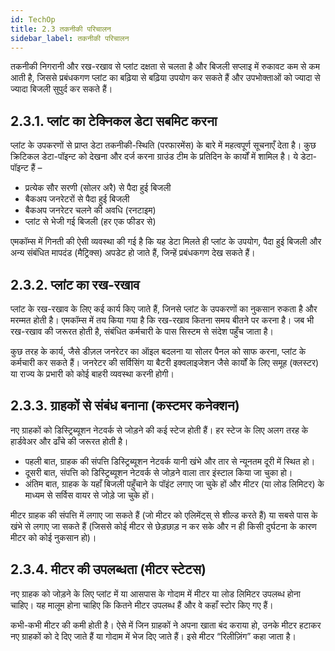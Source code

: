 ```yaml
---
id: TechOp
title: 2.3 तकनीकी परिचालन
sidebar_label: तकनीकी परिचालन
---
```


तकनीकी निगरानी और रख-रखाव से प्लांट दक्षता से चलता है और बिजली सप्लाइ में रुकावट कम से कम आती है, जिससे प्रबंधकगण प्लांट का बढ़िया से बढ़िया उपयोग कर सकते हैं और उपभोक्ताओं को ज्यादा से ज्यादा बिजली सुपुर्द कर सकते हैं।

## 2.3.1. प्लांट का टेक्निकल डेटा सबमिट करना
प्लांट के उपकरणों से प्राप्त डेटा तकनीकी-स्थिति (परफारमेंस) के बारे में महत्वपूर्ण सूचनाएँ देता है। कुछ क्रिटिकल डेटा-पॉइन्ट को देखना और दर्ज करना ग्राउंड टीम के प्रतिदिन के कार्यों में शामिल है। ये डेटा-पॉइन्ट हैं –

* प्रत्येक सौर सरणी (सोलर अरै) से पैदा हुई बिजली
* बैकअप जनरेटरों से पैदा हुई बिजली
* बैकअप जनरेटर चलने की अवधि (रनटाइम)
* प्लांट से भेजी गई बिजली (हर एक फीडर से)

एमकॉम्स में गिनती की ऐसी व्यवस्था की गई है कि यह डेटा मिलते ही प्लांट के उपयोग, पैदा हुई बिजली और अन्य संबंधित मापदंड (मैट्रिक्स) अपडेट हो जाते हैं, जिन्हें प्रबंधकगण देख सकते हैं।

## 2.3.2. प्लांट का रख-रखाव
प्लांट के रख-रखाव के लिए कई कार्य किए जाते हैं, जिनसे प्लांट के उपकरणों का नुकसान रुकता है और मरम्मत होती है। एमकॉम्स में तय किया गया है कि रख-रखाव कितना समय बीतने पर करना है। जब भी रख-रखाव की जरूरत होती है, संबंधित कर्मचारी के पास सिस्टम से संदेश पहुँच जाता है।

कुछ तरह के कार्य, जैसे डीज़ल जनरेटर का ऑइल बदलना या सोलर पैनल को साफ करना, प्लांट के कर्मचारी कर सकते हैं। जनरेटर की सर्विसिंग या बैटरी इक्वलाइजेशन जैसे कार्यों के लिए समूह (क्लस्टर) या राज्य के प्रभारी को कोई बाहरी व्यवस्था करनी होगी।

## 2.3.3. ग्राहकों से संबंध बनाना (कस्टमर कनेक्शन)
नए ग्राहकों को डिस्ट्रिब्यूशन नेटवर्क से जोड़ने की कई स्टेज होती हैं। हर स्टेज के लिए अलग तरह के हार्डवेअर और ढाँचे की जरूरत होती है।

* पहली बात, ग्राहक की संपत्ति डिस्ट्रिब्यूशन नेटवर्क यानी खंभे और तार से न्यूनतम दूरी में स्थित हो।
* दूसरी बात, संपत्ति को डिस्ट्रिब्यूशन नेटवर्क से जोड़ने वाला तार इंस्टाल किया जा चुका हो।
* अंतिम बात, ग्राहक के यहाँ बिजली पहुँचाने के पॉइंट लगाए जा चुके हों और मीटर (या लोड लिमिटर) के माध्यम से सर्विस वायर से जोड़े जा चुके हों।

मीटर ग्राहक की संपत्ति में लगाए जा सकते हैं (जो मीटर को एलिमेंट्स् से शील्ड करते हैं) या सबसे पास के खंभे से लगाए जा सकते हैं (जिससे कोई मीटर से छेड़छाड़ न कर सके और न ही किसी दुर्घटना के कारण मीटर को कोई नुकसान हो)।

## 2.3.4. मीटर की उपलब्धता (मीटर स्टेटस)
नए ग्राहक को जोड़ने के लिए प्लांट में या आसपास के गोदाम में मीटर या लोड लिमिटर उपलब्ध होना चाहिए। यह मालूम होना चाहिए कि कितने मीटर उपलब्ध हैं और वे कहाँ स्टोर किए गए हैं।

कभी-कभी मीटर की कमी होती है। ऐसे में जिन ग्राहकों ने अपना खाता बंद कराया हो, उनके मीटर हटाकर नए ग्राहकों को दे दिए जाते हैं या गोदाम में भेज दिए जाते हैं। इसे मीटर “रिलीज़िंग” कहा जाता है।